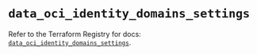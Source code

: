 # `data_oci_identity_domains_settings`

Refer to the Terraform Registry for docs: [`data_oci_identity_domains_settings`](https://registry.terraform.io/providers/oracle/oci/6.18.0/docs/data-sources/identity_domains_settings).
